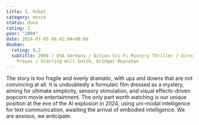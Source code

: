 ```yaml
---
title: I, Robot
category: movie
status: done
rating: 3
year: "2004"
date: 2024-07-05 06:42:04+08:00
douban:
  rating: 8.2
  subtitle: 2004 / USA Germany / Action Sci-Fi Mystery Thriller / Directed by Alex
    Proyas / Starring Will Smith, Bridget Moynahan
---
```


The story is too fragile and overly dramatic, with ups and downs that are not convincing at all. It is undoubtedly a formulaic film dressed as a mystery, aiming for ultimate simplicity, sensory stimulation, and visual effects-driven popcorn movie entertainment. The only part worth watching is our unique position at the eve of the AI explosion in 2024, using uni-modal intelligence for text communication, awaiting the arrival of embodied intelligence. We are anxious, we anticipate.
